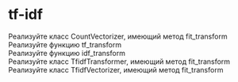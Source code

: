 # tf-idf
Реализуйте класс CountVectorizer, имеющий метод fit_transform  
Реализуйте функцию tf_transform  
Реализуйте функцию idf_transform  
Реализуйте класс TfidfTransformer, имеющий метод fit_transform  
Реализуйте класс TfidfVectorizer, имеющий метод fit_transform  
